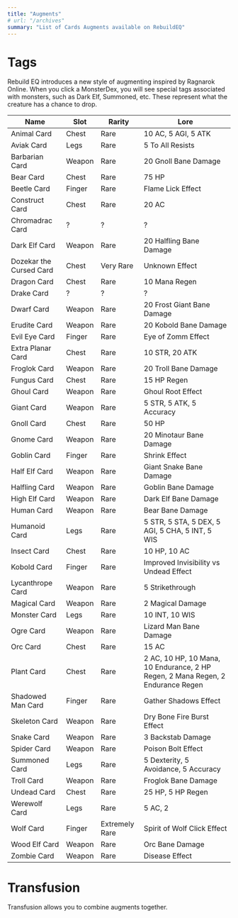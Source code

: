```yaml
---
title: "Augments"
# url: "/archives"
summary: "List of Cards Augments available on RebuildEQ"
---
```


# Tags

Rebuild EQ introduces a new style of augmenting inspired by Ragnarok Online. When you click a MonsterDex, you will see special tags associated with monsters, such as Dark Elf, Summoned, etc. These represent what the creature has a chance to drop.

Name|Slot|Rarity|Lore
--|--|--|--
Animal Card|Chest|Rare|10 AC, 5 AGI, 5 ATK
Aviak Card|Legs|Rare|5 To All Resists
Barbarian Card|Weapon|Rare|20 Gnoll Bane Damage
Bear Card|Chest|Rare|75 HP
Beetle Card|Finger|Rare|Flame Lick Effect
Construct Card|Chest|Rare|20 AC
Chromadrac Card|?|?|?
Dark Elf Card|Weapon|Rare|20 Halfling Bane Damage
Dozekar the Cursed Card|Chest|Very Rare|Unknown Effect
Dragon Card|Chest|Rare|10 Mana Regen
Drake Card|?|?|?
Dwarf Card|Weapon|Rare|20 Frost Giant Bane Damage
Erudite Card|Weapon|Rare|20 Kobold Bane Damage
Evil Eye Card|Finger|Rare|Eye of Zomm Effect
Extra Planar Card|Chest|Rare|10 STR, 20 ATK
Froglok Card|Weapon|Rare|20 Troll Bane Damage
Fungus Card|Chest|Rare|15 HP Regen
Ghoul Card|Weapon|Rare|Ghoul Root Effect
Giant Card|Weapon|Rare|5 STR, 5 ATK, 5 Accuracy
Gnoll Card|Chest|Rare|50 HP
Gnome Card|Weapon|Rare|20 Minotaur Bane Damage
Goblin Card|Finger|Rare|Shrink Effect
Half Elf Card|Weapon|Rare|Giant Snake Bane Damage
Halfling Card|Weapon|Rare|Goblin Bane Damage
High Elf Card|Weapon|Rare|Dark Elf Bane Damage
Human Card|Weapon|Rare|Bear Bane Damage
Humanoid Card|Legs|Rare|5 STR, 5 STA, 5 DEX, 5 AGI, 5 CHA, 5 INT, 5 WIS
Insect Card|Chest|Rare|10 HP, 10 AC
Kobold Card|Finger|Rare|Improved Invisibility vs Undead Effect
Lycanthrope Card|Weapon|Rare|5 Strikethrough
Magical Card|Weapon|Rare|2 Magical Damage
Monster Card|Legs|Rare|10 INT, 10 WIS
Ogre Card|Weapon|Rare|Lizard Man Bane Damage
Orc Card|Chest|Rare|15 AC
Plant Card|Chest|Rare|2 AC, 10 HP, 10 Mana, 10 Endurance, 2 HP Regen, 2 Mana Regen, 2 Endurance Regen
Shadowed Man Card|Finger|Rare|Gather Shadows Effect
Skeleton Card|Weapon|Rare|Dry Bone Fire Burst Effect
Snake Card|Weapon|Rare|3 Backstab Damage
Spider Card|Weapon|Rare|Poison Bolt Effect
Summoned Card|Legs|Rare|5 Dexterity, 5 Avoidance, 5 Accuracy
Troll Card|Weapon|Rare|Froglok Bane Damage
Undead Card|Chest|Rare|25 HP, 5 HP Regen
Werewolf Card|Legs|Rare|5 AC, 2
Wolf Card|Finger|Extremely Rare|Spirit of Wolf Click Effect|
Wood Elf Card|Weapon|Rare|Orc Bane Damage
Zombie Card|Weapon|Rare|Disease Effect

# Transfusion

Transfusion allows you to combine augments together.
